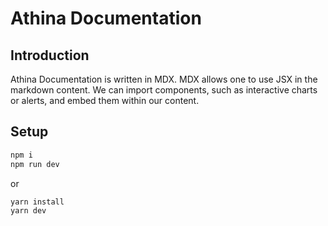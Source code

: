 # Athina Documentation

## Introduction
Athina Documentation is written in MDX. MDX allows one to use JSX in the markdown content. We can import components, such as interactive charts or alerts, and embed them within our content.

## Setup
```bash
npm i
npm run dev
```

or 

```bash
yarn install
yarn dev
```
